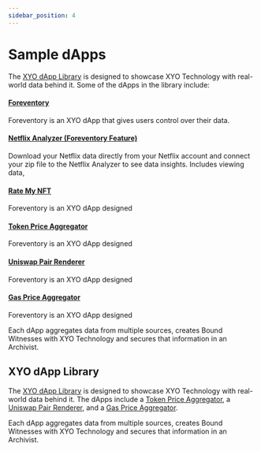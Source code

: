 ```yaml
---
sidebar_position: 4
---
```


# Sample dApps

The [XYO dApp Library](https://xyo.network/dapp) is designed to showcase XYO Technology with real-world data behind it. Some of the dApps in the library include:

#### [Foreventory](https://foreventory.com/)

Foreventory is an XYO dApp that gives users control over their data.

#### [Netflix Analyzer (Foreventory Feature)](https://foreventory.com/netflix)

Download your Netflix data directly from your Netflix account and connect your zip file to the Netflix Analyzer to see data insights. Includes viewing data,

#### [Rate My NFT](https://foreventory.com/web3)

Foreventory is an XYO dApp designed

#### [Token Price Aggregator](https://xyo.network/dapp/price-aggregator)

Foreventory is an XYO dApp designed

#### [Uniswap Pair Renderer](https://xyo.network/dapp/uniswap-pairs)

Foreventory is an XYO dApp designed

#### [Gas Price Aggregator](https://xyo.network/dapp/gas-price-aggregator)

Foreventory is an XYO dApp designed

Each dApp aggregates data from multiple sources, creates Bound Witnesses with XYO Technology and secures that information in an Archivist.

## XYO dApp Library

The [XYO dApp Library](https://xyo.network/dapp) is designed to showcase XYO Technology with real-world data behind it. The dApps include a [Token Price Aggregator](https://xyo.network/dapp/price-aggregator), a [Uniswap Pair Renderer](https://xyo.network/dapp/uniswap-pairs), and a [Gas Price Aggregator](https://xyo.network/dapp/gas-price-aggregator).

Each dApp aggregates data from multiple sources, creates Bound Witnesses with XYO Technology and secures that information in an Archivist.
